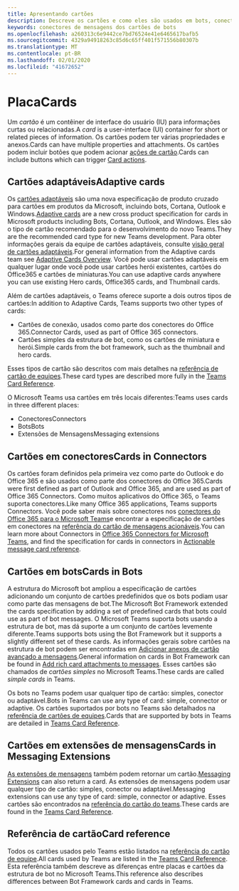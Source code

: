 ```yaml
---
title: Apresentando cartões
description: Descreve os cartões e como eles são usados em bots, conectores e extensões de mensagens
keywords: conectores de mensagens dos cartões de bots
ms.openlocfilehash: a260313c6e9442ce7bd76524e41e6465617bafb5
ms.sourcegitcommit: 4329a94918263c85d6c65ff401f571556b80307b
ms.translationtype: MT
ms.contentlocale: pt-BR
ms.lasthandoff: 02/01/2020
ms.locfileid: "41672652"
---
```

# <a name="cards"></a><span data-ttu-id="6792c-104">Placa</span><span class="sxs-lookup"><span data-stu-id="6792c-104">Cards</span></span>

<span data-ttu-id="6792c-105">Um *cartão* é um contêiner de interface do usuário (IU) para informações curtas ou relacionadas.</span><span class="sxs-lookup"><span data-stu-id="6792c-105">A *card* is a user-interface (UI) container for short or related pieces of information.</span></span> <span data-ttu-id="6792c-106">Os cartões podem ter várias propriedades e anexos.</span><span class="sxs-lookup"><span data-stu-id="6792c-106">Cards can have multiple properties and attachments.</span></span> <span data-ttu-id="6792c-107">Os cartões podem incluir botões que podem acionar [ações de cartão](~/task-modules-and-cards/cards/cards-actions.md).</span><span class="sxs-lookup"><span data-stu-id="6792c-107">Cards can include buttons which can trigger [Card actions](~/task-modules-and-cards/cards/cards-actions.md).</span></span>

## <a name="adaptive-cards"></a><span data-ttu-id="6792c-108">Cartões adaptáveis</span><span class="sxs-lookup"><span data-stu-id="6792c-108">Adaptive cards</span></span>

<span data-ttu-id="6792c-109">Os [cartões adaptáveis](~/task-modules-and-cards/cards/cards-reference.md#adaptive-card) são uma nova especificação de produto cruzado para cartões em produtos da Microsoft, incluindo bots, Cortana, Outlook e Windows.</span><span class="sxs-lookup"><span data-stu-id="6792c-109">[Adaptive cards](~/task-modules-and-cards/cards/cards-reference.md#adaptive-card) are a new cross product specification for cards in Microsoft products including Bots, Cortana, Outlook, and Windows.</span></span> <span data-ttu-id="6792c-110">Eles são o tipo de cartão recomendado para o desenvolvimento do novo Teams.</span><span class="sxs-lookup"><span data-stu-id="6792c-110">They are the recommended card type for new Teams development.</span></span> <span data-ttu-id="6792c-111">Para obter informações gerais da equipe de cartões adaptáveis, consulte [visão geral de cartões adaptáveis](/adaptive-cards).</span><span class="sxs-lookup"><span data-stu-id="6792c-111">For general information from the Adaptive cards team see [Adaptive Cards Overview](/adaptive-cards).</span></span> <span data-ttu-id="6792c-112">Você pode usar cartões adaptáveis em qualquer lugar onde você pode usar cartões herói existentes, cartões do Office365 e cartões de miniaturas.</span><span class="sxs-lookup"><span data-stu-id="6792c-112">You can use adaptive cards anywhere you can use existing Hero cards, Office365 cards, and Thumbnail cards.</span></span>

<span data-ttu-id="6792c-113">Além de cartões adaptáveis, o Teams oferece suporte a dois outros tipos de cartões:</span><span class="sxs-lookup"><span data-stu-id="6792c-113">In addition to Adaptive Cards, Teams supports two other types of cards:</span></span>

* <span data-ttu-id="6792c-114">Cartões de conexão, usados como parte dos conectores do Office 365.</span><span class="sxs-lookup"><span data-stu-id="6792c-114">Connector Cards, used as part of Office 365 connectors.</span></span>
* <span data-ttu-id="6792c-115">Cartões simples da estrutura de bot, como os cartões de miniatura e herói.</span><span class="sxs-lookup"><span data-stu-id="6792c-115">Simple cards from the bot framework, such as the thumbnail and hero cards.</span></span>

<span data-ttu-id="6792c-116">Esses tipos de cartão são descritos com mais detalhes na [referência de cartão de equipes](~/task-modules-and-cards/cards/cards-reference.md).</span><span class="sxs-lookup"><span data-stu-id="6792c-116">These card types are described more fully in the [Teams Card Reference](~/task-modules-and-cards/cards/cards-reference.md).</span></span>

<span data-ttu-id="6792c-117">O Microsoft Teams usa cartões em três locais diferentes:</span><span class="sxs-lookup"><span data-stu-id="6792c-117">Teams uses cards in three different places:</span></span>

* <span data-ttu-id="6792c-118">Conectores</span><span class="sxs-lookup"><span data-stu-id="6792c-118">Connectors</span></span>
* <span data-ttu-id="6792c-119">Bots</span><span class="sxs-lookup"><span data-stu-id="6792c-119">Bots</span></span>
* <span data-ttu-id="6792c-120">Extensões de Mensagens</span><span class="sxs-lookup"><span data-stu-id="6792c-120">Messaging extensions</span></span>

## <a name="cards-in-connectors"></a><span data-ttu-id="6792c-121">Cartões em conectores</span><span class="sxs-lookup"><span data-stu-id="6792c-121">Cards in Connectors</span></span>

<span data-ttu-id="6792c-122">Os cartões foram definidos pela primeira vez como parte do Outlook e do Office 365 e são usados como parte dos conectores do Office 365.</span><span class="sxs-lookup"><span data-stu-id="6792c-122">Cards were first defined as part of Outlook and Office 365, and are used as part of Office 365 Connectors.</span></span> <span data-ttu-id="6792c-123">Como muitos aplicativos do Office 365, o Teams suporta conectores.</span><span class="sxs-lookup"><span data-stu-id="6792c-123">Like many Office 365 applications, Teams supports Connectors.</span></span> <span data-ttu-id="6792c-124">Você pode saber mais sobre conectores nos [conectores do Office 365 para o Microsoft Teams](~/webhooks-and-connectors/what-are-webhooks-and-connectors.md)e encontrar a especificação de cartões em conectores na [referência do cartão de mensagens acionáveis](/outlook/actionable-messages/card-reference).</span><span class="sxs-lookup"><span data-stu-id="6792c-124">You can learn more about Connectors in [Office 365 Connectors for Microsoft Teams](~/webhooks-and-connectors/what-are-webhooks-and-connectors.md), and find the specification for cards in connectors in [Actionable message card reference](/outlook/actionable-messages/card-reference).</span></span>

## <a name="cards-in-bots"></a><span data-ttu-id="6792c-125">Cartões em bots</span><span class="sxs-lookup"><span data-stu-id="6792c-125">Cards in Bots</span></span>

<span data-ttu-id="6792c-126">A estrutura do Microsoft bot ampliou a especificação de cartões adicionando um conjunto de cartões predefinidos que os bots podiam usar como parte das mensagens de bot.</span><span class="sxs-lookup"><span data-stu-id="6792c-126">The Microsoft Bot Framework extended the cards specification by adding a set of predefined cards that bots could use as part of bot messages.</span></span> <span data-ttu-id="6792c-127">O Microsoft Teams suporta bots usando a estrutura de bot, mas dá suporte a um conjunto de cartões levemente diferente.</span><span class="sxs-lookup"><span data-stu-id="6792c-127">Teams supports bots using the Bot Framework but it supports a slightly different set of these cards.</span></span> <span data-ttu-id="6792c-128">As informações gerais sobre cartões na estrutura de bot podem ser encontradas em [Adicionar anexos de cartão avançado a mensagens](/bot-framework/nodejs/bot-builder-nodejs-send-rich-cards).</span><span class="sxs-lookup"><span data-stu-id="6792c-128">General information on cards in Bot Framework can be found in [Add rich card attachments to messages](/bot-framework/nodejs/bot-builder-nodejs-send-rich-cards).</span></span> <span data-ttu-id="6792c-129">Esses cartões são chamados de *cartões simples* no Microsoft Teams.</span><span class="sxs-lookup"><span data-stu-id="6792c-129">These cards are called *simple cards* in Teams.</span></span>

<span data-ttu-id="6792c-130">Os bots no Teams podem usar qualquer tipo de cartão: simples, conector ou adaptável.</span><span class="sxs-lookup"><span data-stu-id="6792c-130">Bots in Teams can use any type of card: simple, connector or adaptive.</span></span> <span data-ttu-id="6792c-131">Os cartões suportados por bots no Teams são detalhados na [referência de cartões de equipes](~/task-modules-and-cards/cards/cards-reference.md).</span><span class="sxs-lookup"><span data-stu-id="6792c-131">Cards that are supported by bots in Teams are detailed in [Teams Card Reference](~/task-modules-and-cards/cards/cards-reference.md).</span></span>  

## <a name="cards-in-messaging-extensions"></a><span data-ttu-id="6792c-132">Cartões em extensões de mensagens</span><span class="sxs-lookup"><span data-stu-id="6792c-132">Cards in Messaging Extensions</span></span>

<span data-ttu-id="6792c-133">[As extensões de mensagens](~/messaging-extensions/what-are-messaging-extensions.md) também podem retornar um cartão.</span><span class="sxs-lookup"><span data-stu-id="6792c-133">[Messaging Extensions](~/messaging-extensions/what-are-messaging-extensions.md) can also return a card.</span></span> <span data-ttu-id="6792c-134">As extensões de mensagens podem usar qualquer tipo de cartão: simples, conector ou adaptável.</span><span class="sxs-lookup"><span data-stu-id="6792c-134">Messaging extensions can use any type of card: simple, connector or adaptive.</span></span> <span data-ttu-id="6792c-135">Esses cartões são encontrados na [referência do cartão do teams](~/task-modules-and-cards/cards/cards-reference.md).</span><span class="sxs-lookup"><span data-stu-id="6792c-135">These cards are found in the [Teams Card Reference](~/task-modules-and-cards/cards/cards-reference.md).</span></span>

## <a name="card-reference"></a><span data-ttu-id="6792c-136">Referência de cartão</span><span class="sxs-lookup"><span data-stu-id="6792c-136">Card reference</span></span>

<span data-ttu-id="6792c-137">Todos os cartões usados pelo Teams estão listados na [referência do cartão de equipe](~/task-modules-and-cards/cards/cards-reference.md).</span><span class="sxs-lookup"><span data-stu-id="6792c-137">All cards used by Teams are listed in the [Teams Card Reference](~/task-modules-and-cards/cards/cards-reference.md).</span></span> <span data-ttu-id="6792c-138">Esta referência também descreve as diferenças entre placas e cartões da estrutura de bot no Microsoft Teams.</span><span class="sxs-lookup"><span data-stu-id="6792c-138">This reference also describes differences between Bot Framework cards and cards in Teams.</span></span>
